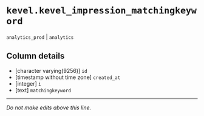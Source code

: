 # `kevel.kevel_impression_matchingkeyword`
`analytics_prod` | `analytics`

## Column details
* [character varying(9256)] `id`
* [timestamp without time zone] `created_at`
* [integer]   `i`
* [text]      `matchingkeyword`

-------------------------------------------------------------------------------
*Do not make edits above this line.*
